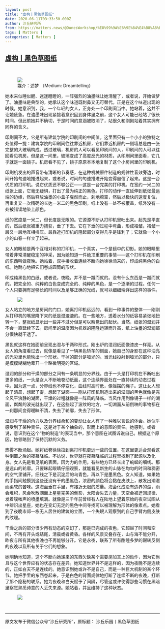 ```yaml
---
layout: post
title: "虚构丨黑色草图纸"
date: 2020-06-11T03:33:50.000Z
author: 沙丘研究所
from: https://matters.news/@DunesWorkshop/%E8%99%9A%E6%9E%84%E4%B8%A8%E9%BB%91%E8%89%B2%E8%8D%89%E5%9B%BE%E7%BA%B8-bafyreicx3pkxvw3zaziqn5c7lse7a7pxtxzei4b5fk7rhtdpeubcjneq44
tags: [ Matters ]
categories: [ Matters ]
---
```

<!--1591846430000-->
[虚构丨黑色草图纸](https://matters.news/@DunesWorkshop/%E8%99%9A%E6%9E%84%E4%B8%A8%E9%BB%91%E8%89%B2%E8%8D%89%E5%9B%BE%E7%BA%B8-bafyreicx3pkxvw3zaziqn5c7lse7a7pxtxzei4b5fk7rhtdpeubcjneq44)
------

<div>
<p><br></p><figure class="image"><img src="https://assets.matters.news/embed/4d7b6581-357c-4d46-b871-7d375a401c81.jpeg" data-asset-id="4d7b6581-357c-4d46-b871-7d375a401c81" referrerpolicy="no-referrer"><figcaption><span>媒介：述梦 （Medium: Dreamtelling）</span></figcaption></figure><p>她本来似睡似醒、迷迷瞪瞪的，一阵强烈的油墨味让她清醒了，或者说，开始做梦了。油墨味是典型的，她承认这个味道既刺鼻又无可替代。正是在这个味道出现的时候，她意识到，我，一个年轻的女人，正身处一个印刷间当中。她站着，这并不让她疲惫。在油墨味出现紧接着意识回到身体里之前，这个女人可能已经站了很长时间。但此前她并不确切，于是时间的意涵被取消了，站很久和刚刚站着其实拥有同样的含义。</p><p>印刷间不大，它是所有建筑学院的印刷间的中间值。这里面只有一个小小的独特之处值得一提：建筑学院的印刷间往往靠近机房，它们靠近机房的一侧墙总是由一张完整的大玻璃构成。透过玻璃，机房的人可以看见印刷间的人，印刷间的人可以往回看见机房。但是这一间里，玻璃变成了高度反光的材质，从印刷间里面看，它几乎就是一面镜子。机房看不见了，镜子原原本本地复制了这个小房间里的印刷机。</p><p>印刷机发出的声音带有清晰的节奏感，在这种机械原件制造的规律性音效旁边，时间开始匀速地推进起来，或者说，时间的匀速推进开始变得自信了起来。这是一台优质的打印机。说它优质还不够公正——这是一台完美的打印机。在宽约一米二的纸张上面，它毫无疑惧，打出了最为纯正的黑色。打印的动作一直延伸到纸张最远端的边缘，然后释放油墨的小盒子戛然而止，刹地腾空，然后以极快的速度复位，再重复又一次精确的长达一米二的黑色印刷。纸上没有一处不被覆盖，纸外没有一处被错误地染上颜色。</p><p>纸的宽度是一米二，但长度是无限的。它源源不断从打印机里吐出来。起先是平直的，然后纸张被重力捕获，垂了下去。它在下垂的过程中弯曲，形成褶皱，褶皱一层又一层地互相挤压。最靠近打印机的隆起部分变得几乎是锋利了；它就像一个小小的山脊一样立了起来。</p><p>女人的眼前是两个互相对称的打印机，一个真实，一个是镜中的幻影。她的眼睛里带着非常清醒稳定的神采，因为她知道一件绝顶重要的事情——这个打印机在印刷的东西叫做夜晚。她站着，双手接收着连续不断向她徐徐涌来的，印成纯黑色的白纸。她耐心地把它们卷成圆筒的形状。</p><p>印成纯黑色的白纸，或者说，夜晚，并不是一蹴而就的。没有什么东西是一蹴而就的。把完全的、纯粹的白色变成完全的、纯粹的黑色，是一个逐渐的过程。任何一个人只要拥有足够长的时间以及足够正确的光线，就可以细细端详出这样的事件。</p><figure class="image"><img src="https://assets.matters.news/embed/b408137a-7b26-4d88-8dc0-4e5ab090426e.gif" data-asset-id="b408137a-7b26-4d88-8dc0-4e5ab090426e" referrerpolicy="no-referrer"><figcaption><span></span></figcaption></figure><p>女人站立的地方是房间的门口，她离打印机远远的，看到一种事件的整体——刚刚从打印机的嘴里降下来的纸是湿漉漉的。在一些地方，透着水分的纸容易紧张地扭转一下，整张纸显示出一些并不过分但是可以察觉出的起伏。当然，纸张的湿润并不会一直延续下去。房间里的温度因为机器的隆隆运转而升高，纸上油墨的湿润部分很快就干透了。</p><p>黑色就这样在她面前呈现出湿与干两种形式。刚出炉的湿润纸面像漆皮一样亮。从女人的角度看过去，就像是看见了一辆黑色轿车的侧面，她自己的身影在这种油亮的光彩里也能映出一个形状。干掉的部分是哑光的。当光线投射到哑光的部分，只是模模糊糊地晕开一个略微明亮的区域。</p><p>湿润的部分和干燥的部分之间有一条明显的分界线。由于一头是打印机在不断吐出更多的纸，一头是女人不断地卷动纸面，这个连续界面处在一直持续的动态过程中。因为这一点，分界线也不停变化，曲线时高时低，像摇摆的绳子。这让女人想起了清晨，想起了雾，想起了湖面——刚从打印机制造出来的湿润的黑色就像是完全风平浪静的湖面，干燥的过程就像是一阵风的降临。当风作用到像镜子一样的湖面，粼粼的波光就出现了，在这些起了波纹的地方，一切湖面从前倒映的事物都在一刹那间变得暧昧不清，失去了轮廓，失去了形体。</p><p>湿润与干燥的角力以及分界线柔和的变动让女人有了一种难以言说的体会。她似乎感受到了某种责任，这是对于某个抽象的，形而上的意图的责任。她感到，或者说，意识到在这个“物的制造”的表现当中，那个意图在试图诉说自己。根据这个原因，她领略到了保持沉默的义务。</p><p>热雾不断涌起。她将纸卷徐徐拉到离打印机更远一些的位置，在这里更适合观看这种倒置之后的夜幕降临。不妨说，世界就在夜幕降临的过程里找到了起源以及化身。女人先是看见纸的表面，因为力的作用，有些地方已经长出了蜿蜒的细线。那是远山的轮廓。只要眯起眼睛仔细观察，就能看见新生的山脉在均匀的时间和稠密的空气里铺开。细线之下是沉淀后的乌青色，再以下是墨黑色。女人知道，如果她的手指间触摸到这些还没有干的墨黑色，浓密的颜色将会黏在皮肤上，散发出潮湿而柔软的苦味。这海面垂在手里，有接近无限的质量。海会化成没有边界的湖，雨会堆积，风会吹散湖面上星星完美的倒影，太阳会失去力量，天空会被迂回规律、发着噗嗤声的喷墨填满。就像是三千年前曾经有人在陆地上望着原始的夜空试图从中辨识出星座，她也在变幻无定的黑色中间寻找可以被理解为形体的像素点。她看到了夜晚市郊一栋无人居住的建筑的立面，一个失眠人观察到的自己手臂内侧皮肤的纹理。</p><p>干燥之后的部分很少再有动态的变幻了，那是已完成的夜色，它超越了时间和空间，不再有开头或结尾，清晨或者黄昏。各样的风景交叠存在，山与海不能分开，昨夜与所有其他夜晚也不再能够分开。它是永夜，联系了所有酣睡多梦的辗转反侧的夜晚以及所有关于它们的想象。</p><p>她明确地知道，这个不断向她递来的东西欠缺某个需要施加其上的动作，因为它尚且与这个世界应有的状态存在差异。她知道世界并不是这样的，因为夜晚不是连续的，正如白天不是连续的。她意识到她或许不是自己，而是一种巨大机制的某个环节。她把手里的东西卷起来，于是白色的背面规律地打断了连续不断的夜晚，打断了那个隐秘的联系。她为夜晚和白天赋予了间隔，尽管这或许使得那些习惯在黑暗里察觉熟悉诗意的人丢失来源。她站着，并且维持了这种状态。</p><figure class="image"><img src="https://assets.matters.news/embed/29db63a8-707a-44a1-af0f-e54ba86dfc14.jpeg" data-asset-id="29db63a8-707a-44a1-af0f-e54ba86dfc14" referrerpolicy="no-referrer"><figcaption><span></span></figcaption></figure><p><br></p><hr><p>原文发布于微信公众号“沙丘研究所”，原标题： 沙丘乐园丨黑色草图纸</p>
</div>

